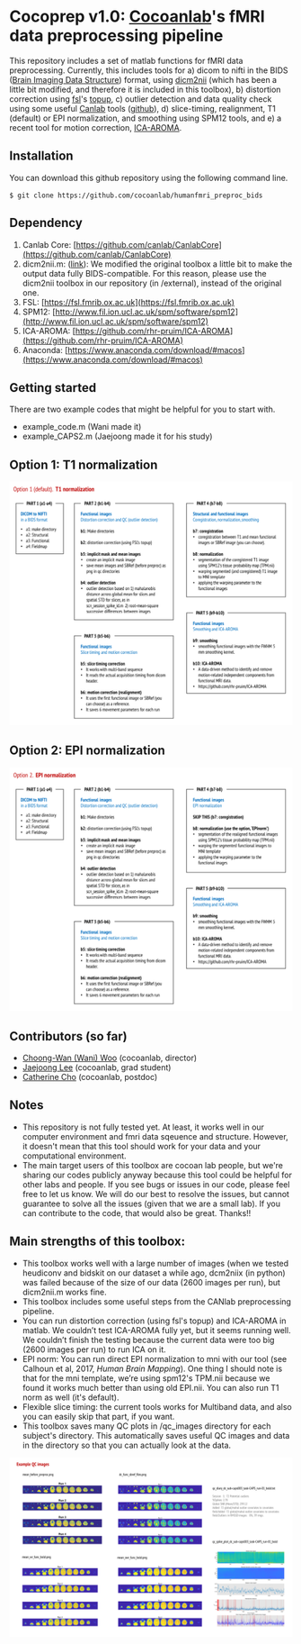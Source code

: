 # Cocoprep v1.0: [Cocoanlab](https://cocoanlab.github.io)'s fMRI data preprocessing pipeline

This repository includes a set of matlab functions for fMRI data preprocessing. Currently, this includes tools for a) dicom to nifti in the BIDS ([Brain Imaging Data Structure](http://bids.neuroimaging.io)) format, using [dicm2nii](https://www.mathworks.com/matlabcentral/fileexchange/42997-dicom-to-nifti-converter--nifti-tool-and-viewer) (which has been a little bit modified, and therefore it is included in this toolbox), b) distortion correction using [fsl](https://fsl.fmrib.ox.ac.uk)'s [topup](https://fsl.fmrib.ox.ac.uk/fsl/fslwiki/topup), c) outlier detection and data quality check using some useful [Canlab](http://wagerlab.colorado.edu/) tools ([github](https://github.com/canlab)), d) slice-timing, realignment, T1 (default) or EPI normalization, and smoothing using SPM12 tools, and e) a recent tool for motion correction, [ICA-AROMA](https://github.com/rhr-pruim/ICA-AROMA).



## Installation
	
You can download this github repository using the following command line. 

	$ git clone https://github.com/cocoanlab/humanfmri_preproc_bids

## Dependency

1. Canlab Core: [https://github.com/canlab/CanlabCore](https://github.com/canlab/CanlabCore)
2. dicm2nii.m: ([link](https://www.mathworks.com/matlabcentral/fileexchange/42997-dicom-to-nifti-converter--nifti-tool-and-viewer)): We modified the original toolbox a little bit to make the output data fully BIDS-compatible. For this reason, please use the dicm2nii toolbox in our repository (in /external), instead of the original one. 
3. FSL: [https://fsl.fmrib.ox.ac.uk](https://fsl.fmrib.ox.ac.uk)
4. SPM12: [http://www.fil.ion.ucl.ac.uk/spm/software/spm12](http://www.fil.ion.ucl.ac.uk/spm/software/spm12)
5. ICA-AROMA: [https://github.com/rhr-pruim/ICA-AROMA](https://github.com/rhr-pruim/ICA-AROMA)
6. Anaconda: [https://www.anaconda.com/download/#macos](https://www.anaconda.com/download/#macos)

## Getting started

There are two example codes that might be helpful for you to start with.

- example\_code.m (Wani made it)
- example\_CAPS2.m (Jaejoong made it for his study)

## Option 1: T1 normalization
 
![alt text](pipeline01.png)

## Option 2: EPI normalization

![alt text](pipeline02.png)


## Contributors (so far)

- [Choong-Wan (Wani) Woo](https://github.com/wanirepo) (cocoanlab, director) 
- [Jaejoong Lee](https://github.com/jaejoonglee92) (cocoanlab, grad student)
- [Catherine Cho](https://github.com/naturalcici) (cocoanlab, postdoc)


## Notes

- This repository is not fully tested yet. At least, it works well in our computer environment and fmri data sqeuence and structure. However, it doesn't mean that this tool should work for your data and your computational environment. 
- The main target users of this toolbox are cocoan lab people, but we're sharing our codes publicly anyway because this tool could be helpful for other labs and people. If you see bugs or issues in our code, please feel free to let us know. We will do our best to resolve the issues, but cannot guarantee to solve all the issues (given that we are a small lab). If you can contribute to the code, that would also be great. Thanks!!



## Main strengths of this toolbox:

- This toolbox works well with a large number of images (when we tested heudiconv and bidskit on our dataset a while ago, dcm2niix (in python) was failed because of the size of our data (2600 images per run), but dicm2nii.m works fine. 
- This toolbox includes some useful steps from the CANlab preprocessing pipeline.
- You can run distortion correction (using fsl's topup) and ICA-AROMA in matlab. We couldn’t test ICA-AROMA fully yet, but it seems running well. We couldn’t finish the testing because the current data were too big (2600 images per run) to run ICA on it. 
- EPI norm: You can run direct EPI normalization to mni with our tool (see Calhoun et al, 2017, *Human Brain Mapping*). One thing I should note is that for the mni template, we’re using spm12's TPM.nii because we found it works much better than using old EPI.nii. You can also run T1 norm as well (it's default). 
- Flexible slice timing: the current tools works for Multiband data, and also you can easily skip that part, if you want.
- This toolbox saves many QC plots in /qc_images directory for each subject's directory. This automatically saves useful QC images and data in the directory so that you can actually look at the data. 

![alt text](example_qc.png)



